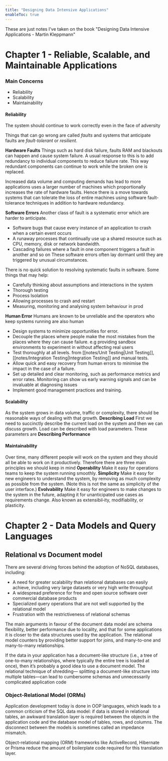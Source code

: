 ```yaml
---
title: "Designing Data Intensive Applications"
enableToc: true
---
```

These are just notes I've taken on the book "Designing Data Intensive Applications  - Martin Kleppmann"

# Chapter 1 - Reliable, Scalable, and Maintainable Applications
### Main Concerns
- Reliability
- Scalability
- Maintainability
#### Reliability
The system should continue to work correctly even in the face of adversity

Things that can go wrong are called *faults* and systems that anticipate faults are *fault-tolerant* or *resilient*.

**Hardware Faults**
Things such as hard disk failure, faults RAM and blackouts can happen and cause system failure. A usual response to this is to add redundancy to individual components to reduce failure rate. This way redundant components can continue to work while the broken one is replaced. 

Increased data volume and computing demands has lead to more applications uses a larger number of machines which proportionally increases the rate of hardware faults. Hence there is a move towards systems that can tolerate the loss of entire machines using software fault-tolerance techniques in addition to hardware redundancy. 

**Software Errors**
Another class of fault is a systematic error which are harder to anticipate. 
- Software bugs that cause every instance of an application to crash when a certain event occurs
- A runaway processes that continually use up a shared resource such as CPU, memory, disk or network bandwidth.
- Cascading failures where a fault in one component triggers a fault in another and so on
These software errors often lay dormant until they are triggered by unusual circumstances. 

There is no quick solution to resolving systematic faults in software. 
Some things that may help:
- Carefully thinking about assumptions and interactions in the system
- Thorough testing
- Process Isolation
- Allowing processes to crash and restart
- Measuring, monitoring and analysing system behaviour in prod

**Human Error**
Humans are known to be unreliable and the operators who keep systems running are also human
- Design systems to minimize opportunities for error.
- Decouple the places where people make the most mistakes from the places where they can cause failure. e.g providing sandbox environments to experiment in without affecting real users
- Test thoroughly at all levels. from [[notes/Unit Testing|Unit Testing]], [[notes/Integration Testing|Integration Testing]] and manual tests. 
- Allow quick and easy recovery from human errors to minimise the impact in the case of a failure.
- Set up detailed and clear monitoring, such as performance metrics and error rates. Monitoring can show us early warning signals and can be invaluable at diagnosing issues
- Implement good management practices and training.

#### Scalability
As the system grows in data volume, traffic or complexity, there should be reasonable ways of dealing with that growth.
**Describing Load**
First we need to succinctly describe the current load on the system and then we can discuss growth. Load can be described with load parameters. These parameters are 
**Describing Performance**

#### Maintainability
Over time, many different people will work on the system and they should all be able to work on it productively.
Therefore there are three main principles we should keep in mind
**Operability** 
Make it easy for operations teams to keep the system running smoothly.
**Simplicity** 
Make it easy for new engineers to understand the system, by removing as much complexity as possible from the system. (Note this is not the same as simplicity of the user interface.) 
**Evolvability** 
Make it easy for engineers to make changes to the system in the future, adapting it for unanticipated use cases as requirements change. Also known as extensibil‐ity, modifiability, or plasticity.

# Chapter 2 - Data Models and Query Languages
## Relational vs Document model
There are several driving forces behind the adoption of NoSQL databases, including:
- A need for greater scalability than relational databases can easily achieve, including very large datasets or very high write throughput 
- A widespread preference for free and open source software over commercial database products
- Specialized query operations that are not well supported by the relational model 
- Frustration with the restrictiveness of relational schemas

The main arguments in favour of the document data model are schema flexibility, better performance due to locality, and that for some applications it is closer to the data structures used by the application. The relational model counters by providing better support for joins, and many-to-one and many-to-many relationships.

If the data in your application has a document-like structure (i.e., a tree of one-to-many relationships, where typically the entire tree is loaded at once), then it’s probably a good idea to use a document model. The relational technique of shredding— splitting a document-like structure into multiple tables—can lead to cumbersome schemas and unnecessarily complicated application code
### Object-Relational Model (ORMs)
Application development today is done in OOP languages, which leads to a common criticism of the SQL data model: if data is stored in relational tables, an awkward translation layer is required between the objects in the application code and the database model of tables, rows, and columns. The disconnect between the models is sometimes called an impedance mismatch. 

Object-relational mapping (ORM) frameworks like ActiveRecord, Hibernate or Prisma reduce the amount of boilerplate code required for this translation layer.
